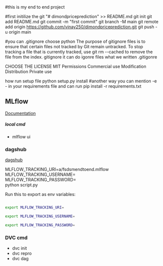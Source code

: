 #this is my end to end project

#first initilize the git "# dimondpriceprediction" >> README.md git init git add README.md git commit -m "first commit" git branch -M main git remote add origin https://github.com/vinay250/dimondpriceprediction.git git push -u origin main

#you can .gitignore choose python The purpose of gitignore files is to ensure that certain files not tracked by Git remain untracked. To stop tracking a file that is currently tracked, use git rm --cached to remove the file from the index. gitignore it can do igonre files what we written .gitigonre

CHOOSE THE LICENSE MIT Permissions Commercial use Modification Distribution Private use

how run setup file python setup.py install #another way you can mention -e - in your requirements file and can run pip install -r requirements.txt


## MLflow

[Documentation](https://mlflow.org/docs/latest/index.html)


##### local cmd
- mlflow ui

### dagshub
[dagshub](https://dagshub.com/)

MLFLOW_TRACKING_URI=a/fsdsmendtoend.mlflow \
MLFLOW_TRACKING_USERNAME=\
MLFLOW_TRACKING_PASSWORD= \
python script.py

Run this to export as env variables:

```bash

export MLFLOW_TRACKING_URI=

export MLFLOW_TRACKING_USERNAME=

export MLFLOW_TRACKING_PASSWORD=

```


### DVC cmd
- dvc init
- dvc repro
- dvc dag


